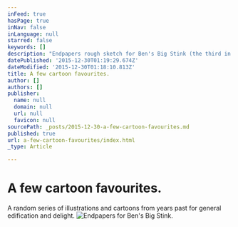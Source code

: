```yaml
---
inFeed: true
hasPage: true
inNav: false
inLanguage: null
starred: false
keywords: []
description: "Endpapers rough sketch for Ben's Big Stink (the third in a series of wordless kids books by Daniel Wakeman and Dirk Van Stralen)."
datePublished: '2015-12-30T01:19:29.674Z'
dateModified: '2015-12-30T01:18:10.813Z'
title: A few cartoon favourites.
author: []
authors: []
publisher:
  name: null
  domain: null
  url: null
  favicon: null
sourcePath: _posts/2015-12-30-a-few-cartoon-favourites.md
published: true
url: a-few-cartoon-favourites/index.html
_type: Article

---
```

# A few cartoon favourites.

A random series of illustrations and cartoons from years past for general edification and delight.
![Endpapers for Ben's Big Stink.](https://the-grid-user-content.s3-us-west-2.amazonaws.com/b0fbf619-cce5-40c4-807d-cd64f4c263f3.jpg)